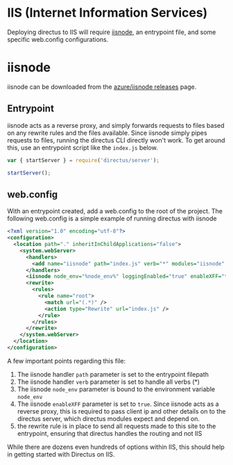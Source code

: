 # IIS (Internet Information Services)

Deploying directus to IIS will require [iisnode](https://github.com/Azure/iisnode), an entrypoint file, and some
specific web.config configurations.

# iisnode

iisnode can be downloaded from the [azure/iisnode releases](https://github.com/Azure/iisnode/releases) page.

## Entrypoint

iisnode acts as a reverse proxy, and simply forwards requests to files based on any rewrite rules and the files
available. Since iisnode simply pipes requests to files, running the directus CLI directly won't work. To get around
this, use an entrypoint script like the `index.js` below.

```js
var { startServer } = require('directus/server');

startServer();
```

## web.config

With an entrypoint created, add a web.config to the root of the project. The following web.config is a simple example of
running directus with iisnode

```xml
<?xml version="1.0" encoding="utf-8"?>
<configuration>
  <location path="." inheritInChildApplications="false">
    <system.webServer>
      <handlers>
        <add name="iisnode" path="index.js" verb="*" modules="iisnode" />
      </handlers>
      <iisnode node_env="%node_env%" loggingEnabled="true" enableXFF="true" />
      <rewrite>
        <rules>
          <rule name="root">
            <match url="(.*)" />
            <action type="Rewrite" url="index.js" />
          </rule>
        </rules>
      </rewrite>
    </system.webServer>
  </location>
</configuration>
```

A few important points regarding this file:

1. The iisnode handler `path` parameter is set to the entrypoint filepath
2. The iisnode handler `verb` parameter is set to handle all verbs (\*)
3. The iisnode `node_env` parameter is bound to the environment variable `node_env`
4. The iisnode `enableXFF` parameter is set to `true`. Since iisnode acts as a reverse proxy, this is required to pass
   client ip and other details on to the directus server, which directus modules expect and depend on.
5. the rewrite rule is in place to send all requests made to this site to the entrypoint, ensuring that directus handles
   the routing and not IIS

While there are dozens even hundreds of options within IIS, this should help in getting started with Directus on IIS.
